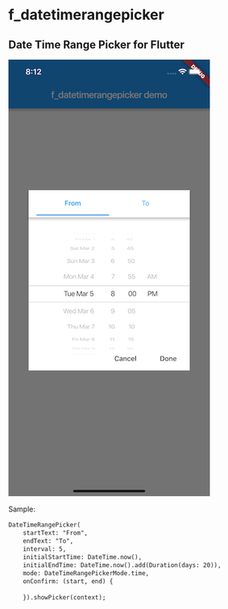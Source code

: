 # f_datetimerangepicker
## Date Time Range Picker for Flutter

![](/screenshots/sc1.png)

Sample:
~~~~
DateTimeRangePicker(
    startText: "From",
    endText: "To",
    interval: 5,
    initialStartTime: DateTime.now(),
    initialEndTime: DateTime.now().add(Duration(days: 20)),
    mode: DateTimeRangePickerMode.time,
    onConfirm: (start, end) {
        
    }).showPicker(context);
~~~~